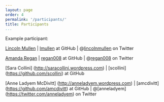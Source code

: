 ```yaml
---
layout: page
order: 4
permalink: '/participants/'
title: Participants
...
```


Example participant:

[Lincoln Mullen](http://lincolnmullen.com) | 
[lmullen](https://github.com/lmullen) at GitHub | 
@[lincolnmullen](https://twitter.com/lincolnmullen) on Twitter

[Amanda Regan](http://amanda-regan.com) | [regan008](https://github.com/regan008) at GitHub | @[regan008](https://twitter.com/regan008) on Twitter

[Sara Collini] (http://saracollini.wordpress.com) | [scollini] (https://github.com/scollini) at GitHub 

[Anne Ladyem McDivitt] (http://anneladyem.wordpress.com) | [amcdivitt] (https://github.com/amcdivitt) at GitHub |
@[anneladyem] (https://twitter.com/anneladyem) on Twitter
